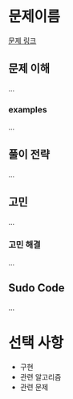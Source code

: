# 문제이름

[문제 링크](https://www.acmicpc.net/)


## 문제 이해   

...

### examples
...


## 풀이 전략

...


## 고민

...

### 고민 해결

...

## Sudo Code

...

# 선택 사항

* 구현
* 관련 알고리즘
* 관련 문제
